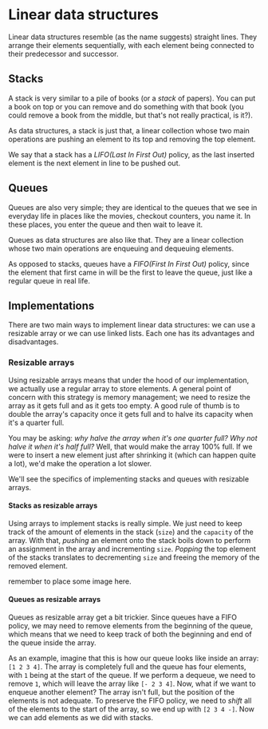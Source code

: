 # Linear data structures

Linear data structures resemble (as the name suggests) straight lines. They
arrange their elements sequentially, with each element being connected to their
predecessor and successor.

## Stacks

A stack is very similar to a pile of books (or a _stack_ of papers). You can put
a book on top or you can remove and do something with that book (you could
remove a book from the middle, but that's not really practical, is it?).

As data structures, a stack is just that, a linear collection whose two main
operations are pushing an element to its top and removing the top element.

We say that a stack has a _LIFO(Last In First Out)_ policy, as the last inserted
element is the next element in line to be pushed out.

## Queues

Queues are also very simple; they are identical to the queues that we see in
everyday life in places like the movies, checkout counters, you name it. In
these places, you enter the queue and then wait to leave it.

Queues as data structures are also like that. They are a linear collection whose
two main operations are enqueuing and dequeuing elements.

As opposed to stacks, queues have a _FIFO(First In First Out)_ policy, since the
element that first came in will be the first to leave the queue, just like a
regular queue in real life.

## Implementations

There are two main ways to implement linear data structures: we can use a
resizable array or we can use linked lists. Each one has its advantages and
disadvantages.

### Resizable arrays

Using resizable arrays means that under the hood of our implementation, we
actually use a regular array to store elements. A general point of concern with
this strategy is memory management; we need to resize the array as it gets full
and as it gets too empty. A good rule of thumb is to double the array's capacity
once it gets full and to halve its capacity when it's a quarter full.

You may be asking: _why halve the array when it's one quarter full? Why not
halve it when it's half full?_ Well, that would make the array 100% full. If we
were to insert a new element just after shrinking it (which can happen quite a
lot), we'd make the operation a lot slower.

We'll see the specifics of implementing stacks and queues with resizable arrays.

#### Stacks as resizable arrays

Using arrays to implement stacks is really simple. We just need to keep track of
the amount of elements in the stack (`size`) and the `capacity` of the array.
With that, _pushing_ an element onto the stack boils down to perform an
assignment in the array and incrementing `size`. _Popping_ the top element of
the stacks translates to decrementing `size` and freeing the memory of the
removed element.

remember to place some image here.

#### Queues as resizable arrays

Queues as resizable array get a bit trickier. Since queues have a FIFO policy,
we may need to remove elements from the beginning of the queue, which means that
we need to keep track of both the beginning and end of the queue inside the
array.

As an example, imagine that this is how our queue looks like inside an array:
`[1 2 3 4]`. The array is completely full and the queue has four elements, with
`1` being at the start of the queue. If we perform a dequeue, we need to remove
`1`, which will leave the array like `[- 2 3 4]`. Now, what if we want to
enqueue another element? The array isn't full, but the position of the elements
is not adequate. To preserve the FIFO policy, we need to _shift_ all of the
elements to the start of the array, so we end up with `[2 3 4 -]`. Now we can
add elements as we did with stacks.
